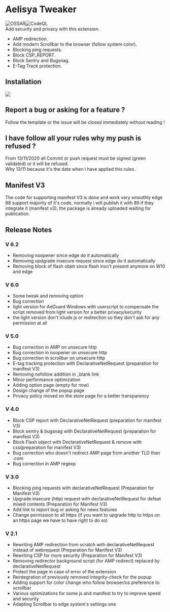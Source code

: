 # Aelisya Tweaker
![OSSAR](https://github.com/Macqael/Aelisya-Tweaker/workflows/OSSAR/badge.svg)![CodeQL](https://github.com/Macqael/Aelisya-Tweaker/workflows/CodeQL/badge.svg?branch=master)\
Add security and privacy with this extension.

- AMP redirection.
- Add modern Scrollbar to the browser (follow system color).
- Blocking ping requests.
- Block CSP_REPORT.
- Block Sentry and Bugsnag.
- E-Tag Track protection.

## Installation
<a href="https://microsoftedge.microsoft.com/addons/detail/aelisya/ackodolhpbogckmcjkfdcgifhigeghkg"><img src="https://raw.githubusercontent.com/Macqael/Aelisya-Tweaker/master/icons/EdgeStore315.webp"></img></a>

## Report a bug or asking for a feature ?
Follow the template or the issue will be closed immediately without reading !

## I have follow all your rules why my push is refused ?
From 13/11/2020 all Commit or push request must be signed (green validated) or it will be refused.\
Why 13/11 because it's the date when i have applied this rules.

## Manifest V3
The code for supporting manifest V3 is done and work very smoothly edge 88 support majority of it's code, normally i will publish it with 89 if they integrate it (manifest v3), the package is already uploaded waiting for publication.

## Release Notes

### V 6.2
<ul>
<li>Removing noopener since edge do it automatically</li>
<li>Removing updgrade insecure request since edge do it automatically</li>
<li>Removing block of flash objet since flash insn't present anymore on W10 and edge</li>
</ul>

### V 6.0
<ul>
<li>Some tweak and removing option</li>
<li>Bug correction</li>
<li>light version for AdGuard Windows with userscript to compensate the script removed from light version for a better privacy/security</li>
<li>the light version don't iclude js or redirection so they don't ask for any permission at all</li>
</ul>

### V 5.0
<ul>
<li>Bug correction in AMP on unsecure http</li>
<li>Bug correction in noopener on unsecure http</li>
<li>Bug correction in scrollbar on unsecure http</li>
<li>E-tag tracking protection with DeclarativeNetRequest (preparation for manifest V3)</li>
<li>Removing nofollow addition in _blank link</li>
<li>Minor performance optimization</li>
<li>Adding option page (empty for now)</li>
<li>Design change of the popup page</li>
<li>Privacy policy moved on the store page for a better transparency</li>
</ul>

### V 4.0
<ul>
<li>Block CSP report with DeclarativeNetRequest (preparation for manifest V3)</li>
<li>Block sentry & bugsnag with DeclarativeNetRequest (preparation for manifest V3)</li>
<li>Block Flash object with DeclarativeNetRequest & remove with css(preparation for manifest V3)</li>
<li>Bug correction who doesn't redirect AMP page from another TLD than .com</li>
<li>Bug correction in AMP regexp</li>
</ul>

### V 3.0
<ul>
<li>Blocking ping requests with declarativeNetRequest (Preparation for Manifest V3)</li>
<li>Upgrade insecure (http) request with declarativeNetRequest for defeat mixed contents (Preparation for Manifest V3)</li>
<li>Add link to report bug or asking for news features</li>
<li>Change permission to all https (if you want to upgrade http to https on an https page we have to have right to do so)</li>
</ul>

### V 2.1
<ul>
<li>Rewriting AMP redirection from scratch with declarativeNetRequest instead of webrequest (Preparation for Manifest V3)</li>
<li>Rewriting CSP for more security (Preparation for Manifest V3)</li>
<li>Removing redirector background script (for AMP redirect) replaced by declarativeNetRequest</li>
<li>Protect the page in case of error of the extension</li>
<li>Reintegration of previously removed integrity-check for the popup</li>
<li>Adding support for color change who follow browser/os preference to scrollbar</li>
<li>Various optimizations for some js and manifest to try to improve speed and security</li>
<li>Adapting Scrollbar to edge system's settings one</li>
</ul>
